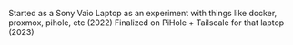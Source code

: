 Started as a Sony Vaio Laptop as an experiment with things like docker, proxmox, pihole, etc (2022)
Finalized on PiHole + Tailscale for that laptop (2023)